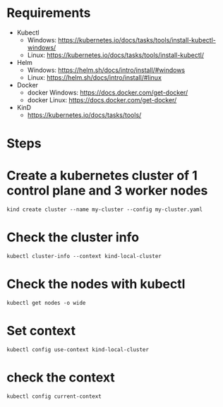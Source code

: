 # Requirements

- Kubectl
    - Windows: https://kubernetes.io/docs/tasks/tools/install-kubectl-windows/
    - Linux: https://kubernetes.io/docs/tasks/tools/install-kubectl/
- Helm
    - Windows: https://helm.sh/docs/intro/install/#windows
    - Linux: https://helm.sh/docs/intro/install/#linux
- Docker
    - docker Windows: https://docs.docker.com/get-docker/
    - docker Linux: https://docs.docker.com/get-docker/
- KinD
    - https://kubernetes.io/docs/tasks/tools/

# Steps
# Create a kubernetes cluster of 1 control plane and 3 worker nodes
`kind create cluster --name my-cluster --config my-cluster.yaml`

# Check the cluster info
`kubectl cluster-info --context kind-local-cluster`

# Check the nodes with kubectl
`kubectl get nodes -o wide`

# Set context
`kubectl config use-context kind-local-cluster`

# check the context
`kubectl config current-context`
